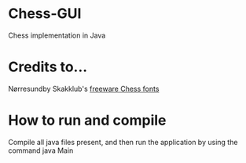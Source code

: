 # Chess-GUI
Chess implementation in Java
# Credits to...
Nørresundby Skakklub's [freeware Chess fonts](http://www.enpassant.dk/chess/fonteng.htm "Chess Fonts")
# How to run and compile
Compile all java files present, and then run the application by using the command java Main